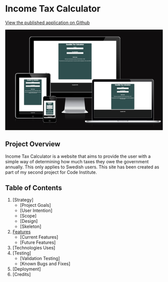 # Income Tax Calculator 

[View the published application on Github]( https://hemenhk.github.io/income-tax-calculator/)

![Image from Am I Responsive](assets/images/amiresponsive-img.png)

## Project Overview

Income Tax Calculator is a website that aims to provide the user with a simple way of determining how much taxes they owe the government annually. This only applies to Swedish users. This site has been created as part of my second project for Code Institute.

## Table of Contents

1. [Strategy]
    * [Project Goals]
    * [User Intention]
    * [Scope]
    * [Design]
    * [Skeleton]
2. [Features](#features)
    * [Current Features]
    * [Future Features]
3. [Technologies Uses]
4. [Testing]
    * [Validation Testing]
    * [Known Bugs and Fixes]
5. [Deployment]
6. [Credits]